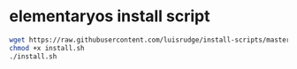 # elementaryos install script

```bash
wget https://raw.githubusercontent.com/luisrudge/install-scripts/master/elementary/install.sh
chmod +x install.sh
./install.sh
```
